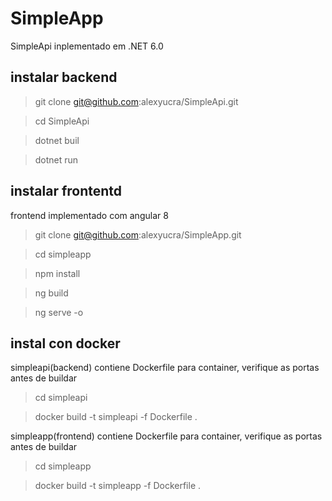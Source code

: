 # SimpleApp

SimpleApi inplementado em .NET 6.0

## instalar backend

> git clone git@github.com:alexyucra/SimpleApi.git

> cd SimpleApi

> dotnet buil

> dotnet run

## instalar frontentd

frontend implementado com angular 8

> git clone git@github.com:alexyucra/SimpleApp.git

> cd simpleapp

> npm install

> ng build

> ng serve -o

## instal con docker

simpleapi(backend)  contiene Dockerfile para container, verifique as portas antes de buildar

> cd simpleapi

>  docker build -t simpleapi -f Dockerfile . 

simpleapp(frontend)  contiene Dockerfile para container, verifique as portas antes de buildar

> cd simpleapp

>  docker build -t simpleapp -f Dockerfile .